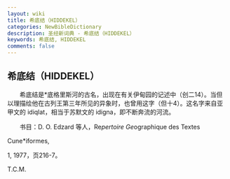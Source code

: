```yaml
---
layout: wiki
title: 希底结（HIDDEKEL）
categories: NewBibleDictionary
description: 圣经新词典 - 希底结（HIDDEKEL）
keywords: 希底结, HIDDEKEL
comments: false
---
```


## 希底结（HIDDEKEL）

　　希底结是*底格里斯河的古名，出现在有关伊甸园的记述中（创二14）。当但以理描绘他在古列王第三年所见的异象时，也曾用这字（但十4）。这名字来自亚甲文的 idiqlat，相当于苏默文的 idigna，即不断奔流的河流。

　　书目：D. O. Edzard 等人，Re*pertoire Ge*ographique des Textes

Cune*iformes,

1, 1977，页216-7。

T.C.M.








